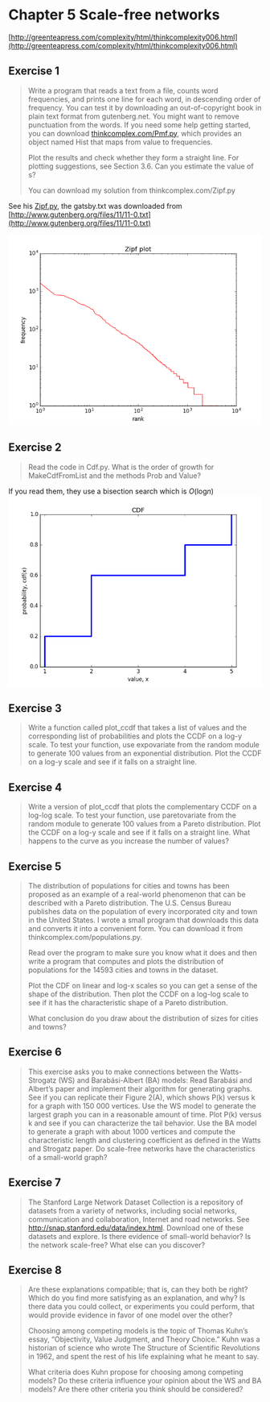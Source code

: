 # Chapter 5 Scale-free networks 
[http://greenteapress.com/complexity/html/thinkcomplexity006.html](http://greenteapress.com/complexity/html/thinkcomplexity006.html)

## Exercise 1  
>Write a program that reads a text from a file, counts word frequencies, and prints one line for each word, in descending order of frequency. You can test it by downloading an out-of-copyright book in plain text format from gutenberg.net. You might want to remove punctuation from the words.
>If you need some help getting started, you can download [thinkcomplex.com/Pmf.py](thinkcomplex.com/Pmf.py), which provides an object named Hist that maps from value to frequencies.
>
>Plot the results and check whether they form a straight line. For plotting suggestions, see Section 3.6. Can you estimate the value of s?
>
>You can download my solution from thinkcomplex.com/Zipf.py  

See his [Zipf.py](Zipf.py), the gatsby.txt was downloaded from [http://www.gutenberg.org/files/11/11-0.txt](http://www.gutenberg.org/files/11/11-0.txt)  

![Zipf frequencies plot](ZipfPlot.png)


## Exercise 2  
>Read the code in Cdf.py. What is the order of growth for MakeCdfFromList and the methods Prob and Value?  

If you read them, they use a bisection search which is *O*(log*n*)  
![CDF plot](cdf_dist.png)  


## Exercise 3  
>Write a function called plot_ccdf that takes a list of values and the corresponding list of probabilities and plots the CCDF on a log-y scale.
>To test your function, use expovariate from the random module to generate 100 values from an exponential distribution. Plot the CCDF on a log-y scale and see if it falls on a straight line.  




## Exercise 4  
>Write a version of plot_ccdf that plots the complementary CCDF on a log-log scale.
>To test your function, use paretovariate from the random module to generate 100 values from a Pareto distribution. Plot the CCDF on a log-y scale and see if it falls on a straight line. What happens to the curve as you increase the number of values?



## Exercise 5  
>The distribution of populations for cities and towns has been proposed as an example of a real-world phenomenon that can be described with a Pareto distribution.
>The U.S. Census Bureau publishes data on the population of every incorporated city and town in the United States. I wrote a small program that downloads this data and converts it into a convenient form. You can download it from thinkcomplex.com/populations.py.
>
>Read over the program to make sure you know what it does and then write a program that computes and plots the distribution of populations for the 14593 cities and towns in the dataset.
>
>Plot the CDF on linear and log-x scales so you can get a sense of the shape of the distribution. Then plot the CCDF on a log-log scale to see if it has the characteristic shape of a Pareto distribution.
>
>What conclusion do you draw about the distribution of sizes for cities and towns?



## Exercise 6  
>This exercise asks you to make connections between the Watts-Strogatz (WS) and Barabási-Albert (BA) models:
>Read Barabási and Albert’s paper and implement their algorithm for generating graphs. See if you can replicate their Figure 2(A), which shows P(k) versus k for a graph with 150 000 vertices.
>Use the WS model to generate the largest graph you can in a reasonable amount of time. Plot P(k) versus k and see if you can characterize the tail behavior.
>Use the BA model to generate a graph with about 1000 vertices and compute the characteristic length and clustering coefficient as defined in the Watts and Strogatz paper. Do scale-free networks have the characteristics of a small-world graph?



## Exercise 7  
>The Stanford Large Network Dataset Collection is a repository of datasets from a variety of networks, including social networks, communication and collaboration, Internet and road networks. See http://snap.stanford.edu/data/index.html.
>Download one of these datasets and explore. Is there evidence of small-world behavior? Is the network scale-free? What else can you discover?



## Exercise 8  
>Are these explanations compatible; that is, can they both be right? Which do you find more satisfying as an explanation, and why?
>Is there data you could collect, or experiments you could perform, that would provide evidence in favor of one model over the other?
>
>Choosing among competing models is the topic of Thomas Kuhn’s essay, “Objectivity, Value Judgment, and Theory Choice.” Kuhn was a historian of science who wrote The Structure of Scientific Revolutions in 1962, and spent the rest of his life explaining what he meant to say.
>
>What criteria does Kuhn propose for choosing among competing models? Do these criteria influence your opinion about the WS and BA models? Are there other criteria you think should be considered?



